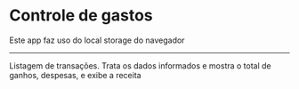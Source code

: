 # Controle de gastos

Este app faz uso do local storage do navegador

___

Listagem de transações. Trata os dados informados e mostra o total de ganhos, despesas, e exibe a receita